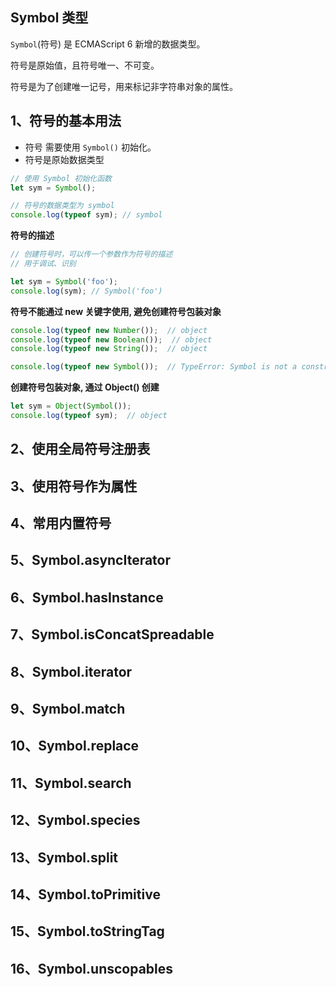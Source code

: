 ## Symbol 类型

`Symbol`(符号) 是 ECMAScript 6 新增的数据类型。

符号是原始值，且符号唯一、不可变。

符号是为了创建唯一记号，用来标记非字符串对象的属性。



## 1、符号的基本用法

+ 符号 需要使用 `Symbol()` 初始化。
+ 符号是原始数据类型

```js
// 使用 Symbol 初始化函数
let sym = Symbol();
```

```js
// 符号的数据类型为 symbol
console.log(typeof sym); // symbol
```



**符号的描述**

```js
// 创建符号时，可以传一个参数作为符号的描述
// 用于调试、识别

let sym = Symbol('foo');
console.log(sym); // Symbol('foo')
```



**符号不能通过 new 关键字使用, 避免创建符号包装对象**

```js
console.log(typeof new Number());  // object
console.log(typeof new Boolean());  // object
console.log(typeof new String());  // object

console.log(typeof new Symbol());  // TypeError: Symbol is not a constructor
```



**创建符号包装对象,  通过 Object() 创建**

```js
let sym = Object(Symbol());
console.log(typeof sym);  // object
```



## 2、使用全局符号注册表





## 3、使用符号作为属性





## 4、常用内置符号



## 5、Symbol.asyncIterator



## 6、Symbol.hasInstance



## 7、Symbol.isConcatSpreadable



## 8、Symbol.iterator



## 9、Symbol.match



## 10、Symbol.replace



## 11、Symbol.search



## 12、Symbol.species



## 13、Symbol.split



## 14、Symbol.toPrimitive



## 15、Symbol.toStringTag



## 16、Symbol.unscopables



